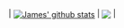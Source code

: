 | <a href="https://github.com/anuraghazra/github-readme-stats"><img align="center" src="https://github-readme-stats.vercel.app/api?username=user1342&show_icons=true&include_all_commits=true&hide_border=true" alt="James' github stats" /></a> | <a href="https://github.com/user1342/github-readme-stats"><img align="center" src="https://github-readme-stats.vercel.app/api/top-langs/?username=user1342&layout=compact&theme=buefy&hide_border=true" /></a> |
